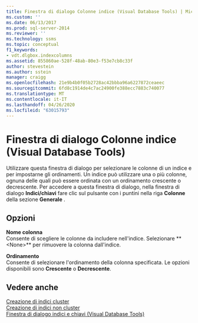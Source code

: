 ```yaml
---
title: Finestra di dialogo Colonne indice (Visual Database Tools) | Microsoft Docs
ms.custom: ''
ms.date: 06/13/2017
ms.prod: sql-server-2014
ms.reviewer: ''
ms.technology: ssms
ms.topic: conceptual
f1_keywords:
- vdt.dlgbox.indexcolumns
ms.assetid: 855860ae-528f-48ab-80e3-f53e7cb8c33f
author: stevestein
ms.author: sstein
manager: craigg
ms.openlocfilehash: 21e9b4b0f05b2728ac42bbba96a6227872ceaeec
ms.sourcegitcommit: 6fd8c1914de4c7ac24900fe388ecc7883c740077
ms.translationtype: MT
ms.contentlocale: it-IT
ms.lasthandoff: 04/26/2020
ms.locfileid: "63015793"
---
```

# <a name="index-columns-dialog-box-visual-database-tools"></a>Finestra di dialogo Colonne indice (Visual Database Tools)
  Utilizzare questa finestra di dialogo per selezionare le colonne di un indice e per impostarne gli ordinamenti. Un indice può utilizzare una o più colonne, ognuna delle quali può essere ordinata con un ordinamento crescente o decrescente. Per accedere a questa finestra di dialogo, nella finestra di dialogo **Indici/chiavi** fare clic sul pulsante con i puntini nella riga **Colonne** della sezione **Generale** .  
  
## <a name="options"></a>Opzioni  
 **Nome colonna**  
 Consente di scegliere le colonne da includere nell'indice. Selezionare ** \<None>** per rimuovere la colonna dall'indice.  
  
 **Ordinamento**  
 Consente di selezionare l'ordinamento della colonna specificata. Le opzioni disponibili sono **Crescente** o **Decrescente**.  
  
## <a name="see-also"></a>Vedere anche  
 [Creazione di indici cluster](../../relational-databases/indexes/create-clustered-indexes.md)   
 [Creazione di indici non cluster](../../relational-databases/indexes/create-nonclustered-indexes.md)   
 [Finestra di dialogo indici e chiavi &#40;Visual Database Tools&#41;](visual-database-tools.md)  
  
  
